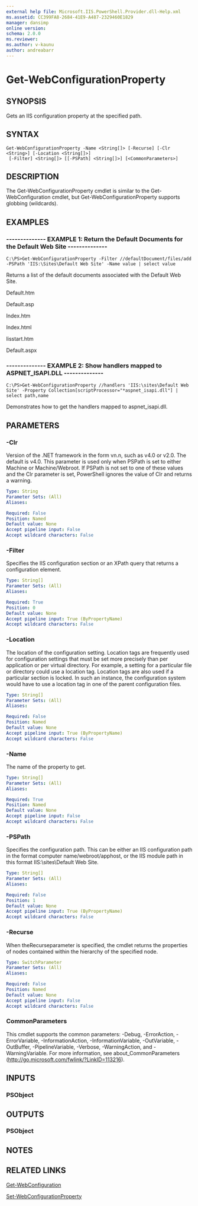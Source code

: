 ```yaml
---
external help file: Microsoft.IIS.PowerShell.Provider.dll-Help.xml
ms.assetid: CC399FA8-2684-41E9-A487-2329460E1829
manager: dansimp
online version: 
schema: 2.0.0
ms.reviewer:
ms.author: v-kaunu
author: andreabarr
---
```


# Get-WebConfigurationProperty

## SYNOPSIS
Gets an IIS configuration property at the specified path.

## SYNTAX

```
Get-WebConfigurationProperty -Name <String[]> [-Recurse] [-Clr <String>] [-Location <String[]>]
 [-Filter] <String[]> [[-PSPath] <String[]>] [<CommonParameters>]
```

## DESCRIPTION
The Get-WebConfigurationProperty cmdlet is similar to the Get-WebConfiguration cmdlet, but Get-WebConfigurationProperty supports globbing (wildcards).

## EXAMPLES

### -------------- EXAMPLE 1: Return the Default Documents for the Default Web Site --------------
```
C:\PS>Get-WebConfigurationProperty -Filter //defaultDocument/files/add -PSPath 'IIS:\Sites\Default Web Site' -Name value | select value
```

Returns a list of the default documents associated with the Default Web Site.

Default.htm

Default.asp

Index.htm

Index.html

Iisstart.htm

Default.aspx

### -------------- EXAMPLE 2: Show handlers mapped to ASPNET_ISAPI.DLL --------------
```
C:\PS>Get-WebConfigurationProperty //handlers 'IIS:\sites\Default Web Site' -Property Collection[scriptProcessor="*aspnet_isapi.dll"] | select path,name
```

Demonstrates how to get the handlers mapped to aspnet_isapi.dll.

## PARAMETERS

### -Clr
Version of the .NET framework in the form vn.n, such as v4.0 or v2.0.
The default is v4.0.
This parameter is used only when PSPath is set to either Machine or Machine/Webroot.
If PSPath is not set to one of these values and the Clr parameter is set, PowerShell ignores the value of Clr and returns a warning.

```yaml
Type: String
Parameter Sets: (All)
Aliases: 

Required: False
Position: Named
Default value: None
Accept pipeline input: False
Accept wildcard characters: False
```

### -Filter
Specifies the IIS configuration section or an XPath query that returns a configuration element.

```yaml
Type: String[]
Parameter Sets: (All)
Aliases: 

Required: True
Position: 0
Default value: None
Accept pipeline input: True (ByPropertyName)
Accept wildcard characters: False
```

### -Location
The location of the configuration setting.
Location tags are frequently used for configuration settings that must be set more precisely than per application or per virtual directory.
For example, a setting for a particular file or directory could use a location tag.
Location tags are also used if a particular section is locked.
In such an instance, the configuration system would have to use a location tag in one of the parent configuration files.

```yaml
Type: String[]
Parameter Sets: (All)
Aliases: 

Required: False
Position: Named
Default value: None
Accept pipeline input: True (ByPropertyName)
Accept wildcard characters: False
```

### -Name
The name of the property to get.

```yaml
Type: String[]
Parameter Sets: (All)
Aliases: 

Required: True
Position: Named
Default value: None
Accept pipeline input: False
Accept wildcard characters: False
```

### -PSPath
Specifies the configuration path.
This can be either an IIS configuration path in the format computer name/webroot/apphost, or the IIS module path in this format IIS:\sites\Default Web Site.

```yaml
Type: String[]
Parameter Sets: (All)
Aliases: 

Required: False
Position: 1
Default value: None
Accept pipeline input: True (ByPropertyName)
Accept wildcard characters: False
```

### -Recurse
When theRecurseparameter is specified, the cmdlet returns the properties of nodes contained within the hierarchy of the specified node.

```yaml
Type: SwitchParameter
Parameter Sets: (All)
Aliases: 

Required: False
Position: Named
Default value: None
Accept pipeline input: False
Accept wildcard characters: False
```

### CommonParameters
This cmdlet supports the common parameters: -Debug, -ErrorAction, -ErrorVariable, -InformationAction, -InformationVariable, -OutVariable, -OutBuffer, -PipelineVariable, -Verbose, -WarningAction, and -WarningVariable. For more information, see about_CommonParameters (http://go.microsoft.com/fwlink/?LinkID=113216).

## INPUTS

### PSObject

## OUTPUTS

### PSObject

## NOTES

## RELATED LINKS

[Get-WebConfiguration](./Get-WebConfiguration.md)

[Set-WebConfigurationProperty](./Set-WebConfigurationProperty.md)


